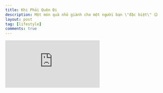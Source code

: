 ```yaml
---
title: Khi Phải Quên Đi
description: Một món quà nhỏ giành cho một người bạn \"đặc biệt\" 😉
layout: post
tag: [lifestyle]
comments: true
---
```


<div class="video-wrapper">
  <iframe src="https://www.youtube.com/embed/LBfuuFnY44k" frameborder="0" allowfullscreen></iframe>
</div>